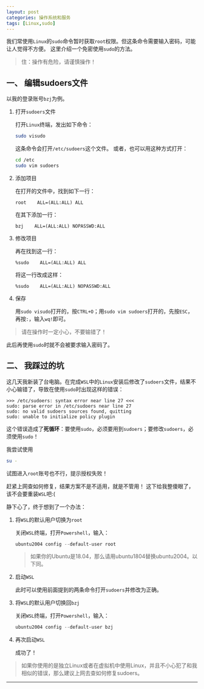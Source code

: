 ```yaml
---
layout: post
categories: 操作系统和服务
tags: [Linux,sudo]
---
```


我们常使用`Linux`的`sudo`命令暂时获取`root`权限。但这条命令需要输入密码，可能让人觉得不方便。
这里介绍一个免密使用`sudo`的方法。

>住：操作有危险，请谨慎操作！

## 一、 编辑sudoers文件
以我的登录账号`bzj`为例。

1. 打开`sudoers`文件

    打开`Linux`终端，发出如下命令：
    ```bash
    sudo visudo
    ```
    这条命令会打开`/etc/sudoers`这个文件。
    或者，也可以用这种方式打开：
    ```bash
    cd /etc
    sudo vim sudoers
    ```

2. 添加项目

    在打开的文件中，找到如下一行：
    ```vim
    root    ALL=(ALL:ALL) ALL
    ```
    在其下添加一行：
    ```vim
    bzj    ALL=(ALL:ALL) NOPASSWD:ALL
    ```

3. 修改项目

    再在找到这一行：
    ```vim
    %sudo    ALL=(ALL:ALL) ALL
    ```
    将这一行改成这样：
    ```vim
    %sudo    ALL=(ALL:ALL) NOPASSWD:ALL
    ```

3. 保存

    用`sudo visudo`打开的，按`CTRL+O`；用`sudo vim sudoers`打开的，先按`ESC`，再按`:`，输入`wq!`即可。

>请在操作时一定小心，不要输错了！

此后再使用`sudo`时就不会被要求输入密码了。

## 二、 我踩过的坑

这几天我新装了台电脑。在完成`WSL`中的`Linux`安装后修改了`sudoers`文件，结果不小心输错了，导致在使用`sudo`时出现这样的错误：
```plaintext
>>> /etc/sudoers: syntax error near line 27 <<<
sudo: parse error in /etc/sudoers near line 27
sudo: no valid sudoers sources found, quitting
sudo: unable to initialize policy plugin
```
这个错误造成了**死循环**：要使用`sudo`，必须要用到`sudoers`；要修改`sudoers`，必须使用`sudo`！

我尝试使用
```bash
su -
```
试图进入`root`账号也不行，提示授权失败！

赶紧上网查如何修复，结果方案不是不适用，就是不管用！
这下给我整傻眼了，该不会要重装`WSL`吧:(

静下心了，终于想到了一个办法：
1. 将`WSL`的默认用户切换为`root`

    关闭`WSL`终端，打开`Powershell`，输入：
    ```Powershell
    ubuntu2004 config --default-user root
    ```
    >如果你的Ubuntu是18.04，那么请用ubuntu1804替换ubuntu2004。以下同。

2. 启动`WSL`

    此时可以使用前面提到的两条命令打开`sudoers`并修改为正确。

3. 将`WSL`的默认用户切换回`bzj`

    关闭`WSL`终端，打开`Powershell`，输入：
    ```Powershell
    ubuntu2004 config --default-user bzj
    ```
4. 再次启动`WSL`

    成功了！

>如果你使用的是独立Linux或者在虚拟机中使用Linux，并且不小心犯了和我相似的错误，那么建议上网去查如何修复sudoers。

---